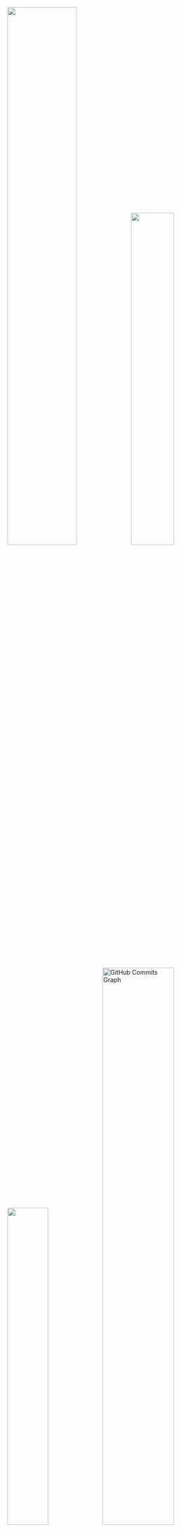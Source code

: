 <p align="left">
<a href="https://github.com/GMBermeo">
<img width="56%" src="https://github-readme-stats.vercel.app/api?username=GMBermeo&hide=contribs,prs&count_private=true&include_all_commits=true&show_icons=true&theme=dracula&icon_color=DAD3AF&hide_border=true&border_radius=15&bg_color=0d1117"/><img width="44%" src="http://github-readme-streak-stats.herokuapp.com?user=gmbermeo&theme=dracula&hide_border=true&date_format=M%20j%5B%2C%20Y%5D&background=0D1117&sideNums=FFF"/>
 <img width="43%" src="https://github-readme-stats.vercel.app/api/top-langs?username=GMBermeo&hide=c%23,scss&count_private=true&include_all_commits=true&show_icons=true&theme=dracula&icon_color=DAD3AF&layout=compact&hide_border=true&border_radius=15&bg_color=0d1117"/><img width="57%" src="https://activity-graph.herokuapp.com/graph?username=gmbermeo&theme=dracula&icon_color=DAD3AF&hide_border=true&border_radius=15&bg_color=0d1117&point=FFF" alt="GitHub Commits Graph" /></a>
</p>

## about.me
<p align="justify">
I am an experienced Digital Product Designer with several years of experience working with governmental clients to create and enhance the aesthetics and experience for digital products. Adept in designing, managing, and planning the production of projects, ranging from small to very large-scale. An easy learner with a natural ability to collaborate and lead as a dynamic and dedicated professional.
When I am not working, I study audio design, play board games, and watch tv shows.
</p>

 

## techs && skills
<p align="justify"><a href="https://github.com/GMBermeo">
<img alt="HTML" src="https://img.shields.io/badge/html5-%230d1117.svg?style=for-the-badge&logo=html5"/>
<img alt="CSS" src="https://img.shields.io/badge/css3-%230d1117.svg?style=for-the-badge&logo=css3&logoColor=1572B6"/>
<img alt="Javascript" src="https://img.shields.io/badge/javascript-%230d1117.svg?style=for-the-badge&logo=javascript"/>
<img alt="Typescript" src="https://img.shields.io/badge/typescript-%230d1117.svg?style=for-the-badge&logo=typescript"/>
<img alt="Vue" src="https://img.shields.io/badge/vuejs-%230d1117.svg?style=for-the-badge&logo=vuedotjs"/>
<img alt="Nuxt" src="https://img.shields.io/badge/nuxt-%230d1117.svg?style=for-the-badge&logo=nuxtdotjs"/>
<img alt="React" src="https://img.shields.io/badge/react-%230d1117.svg?style=for-the-badge&logo=react"/>
<img alt="Bulma" src="https://img.shields.io/badge/bulma-%230d1117?style=for-the-badge&logo=bulma"/>
<img alt="Tailwind CSS" src="https://img.shields.io/badge/tailwindcss-%230d1117?style=for-the-badge&logo=tailwindcss"/>
<img alt="Bootstrap CSS" src="https://img.shields.io/badge/bootstrap-%230d1117?style=for-the-badge&logo=bootstrap"/>
<img alt="Blazor" src="https://img.shields.io/badge/blazor-%230d1117.svg?style=for-the-badge&logo=blazor&logoColor=5b2d8f"/>
<img alt="C#" src="https://img.shields.io/badge/C%23-%230d1117?style=for-the-badge&logo=c-sharp"/> 
<img alt="Next" src="https://img.shields.io/badge/Next-%230d1117?style=for-the-badge&logo=next.js"/>
<img alt="Unity" src="https://img.shields.io/badge/unity-%230d1117.svg?style=for-the-badge&logo=unity"/>
<img alt="Vercel" src="https://img.shields.io/badge/vercel-%230d1117.svg?style=for-the-badge&logo=vercel"/>
</p>
 
## social && contact
<p align="justify">
<a href="https://www.linkedin.com/in/gmbermeo"><img src="https://img.shields.io/badge/linkedin-%230d1117.svg?style=for-the-badge&logo=linkedin&logoColor=0077B5"/></a>
<a href="https://www.instagram.com/guilherme.bermeo"><img src="https://img.shields.io/badge/guilherme.bermeo-%230d1117.svg?style=for-the-badge&logo=Instagram&logoColor=#E4405F"/></a>
<a href="https://t.me/guilhermebermeo"><img src="https://img.shields.io/badge/Telegram-%230d1117?style=for-the-badge&logo=telegram&logoColor=#E4405F"/></a>
<a href="https://open.spotify.com/artist/4cdJMNyV0fp9j3RjKosbFd"><img src="https://img.shields.io/badge/Spotify-%230d1117?style=for-the-badge&logo=spotify&logoColor=#1ED760"/></a>
<a href="https://twitter.com/GM_Bermeo"><img src="https://img.shields.io/badge/@GM__Bermeo-%230d1117.svg?style=for-the-badge&logo=Twitter&logoColor=#1DA1F2"/></a>
<a href="https://www.youtube.com/channel/UCSsc5f356wsiB8OlNcya3zA"><img src="https://img.shields.io/badge/Youtube-%230d1117.svg?style=for-the-badge&logo=YouTube&logoColor=ff0000"/></a>
</p>

<!--
**GMBermeo/GMBermeo** is a ✨ _special_ ✨ repository because its `README.md` (this file) appears on your GitHub profile.

Here are some ideas to get you started:

- 🔭 I’m currently working on ...
- 🌱 I’m currently learning ...
- 👯 I’m looking to collaborate on ...
- 🤔 I’m looking for help with ...
- 💬 Ask me about ...
- 📫 How to reach me: ...
- 😄 Pronouns: ...
- ⚡ Fun fact: ...
-->
